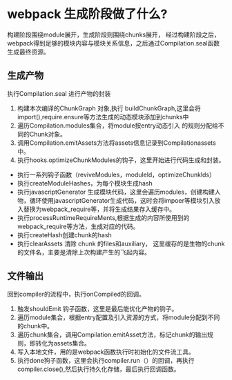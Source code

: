  # webpack 生成阶段做了什么?

 构建阶段围绕module展开，生成阶段则围绕chunks展开，
 经过构建阶段之后，webpack得到足够的模块内容与模块关系信息，之后通过Compilation.seal函数生成最终资源。

 ## 生成产物

 执行Compilation.seal 进行产物的封装

 1. 构建本次编译的ChunkGraph 对象,执行 buildChunkGraph,这里会将import(),require.ensure等方法生成的动态模块添加到chunks中
 2. 遍历Compilation.modules集合，将module按entry动态引入 的规则分配给不同的Chunk对象。
 3. 调用Compilation.emitAssets方法将assets信息记录到Compilationassets中。
 4. 执行hooks.optimizeChunkModules的钩子，这里开始进行代码生成和封装。
   - 执行一系列钩子函数（reviveModules，moduleld，optimizeChunklds）
   - 执行createModuleHashes，为每个模块生成hash
   - 执行javascriptGenerator 生成模块代码，这里会遍历modules，创建构建人物，循环使用javascriptGenerator生成代码，这时会将impoer等模块引入放入替换为webpack_require等，并将生成结果存入缓存中。
   - 执行processRuntimeRequireMents,根据生成的内容所使用到的webpack_require等方法，生成对应的代码。
   - 执行createHash创建chunk的hash
   - 执行clearAssets 清除 chunk 的files和auxiliary， 这里缓存的是生物的chunk的文件名，主要是清除上次构建产生的飞起内容。



   ## 文件输出

   回到compiler的流程中，执行onCompiled的回调。
   1. 触发shouldEmit 钩子函数，这里是最后能优化产物的钩子。
   2. 遍历module集合，根据entry配置及引入资源的方式，将module分配到不同的chunk中。
   3. 遍历chunk集合，调用Compilation.emitAsset方法，标记chunk的输出规则，即转化为assets集合。
   4. 写入本地文件，用的是webpack函数执行时初始化的文件流工具。
   5. 执行done狗子函数，这里会执行compiler.run（）的回调，再执行compiler.close(),然后执行持久化存储，最后执行回调函数。


